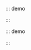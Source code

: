 ::: demo

<template>
  <lay-menu>
    <lay-menu-item title="首页"></lay-menu-item>
    <lay-menu-item title="用户"></lay-menu-item>
    <lay-menu-item title="角色"></lay-menu-item> 
    <lay-menu-item title="目录">
        <lay-menu-child-item title="菜单一"></lay-menu-child-item> 
        <lay-menu-child-item title="菜单二"></lay-menu-child-item>
        <lay-menu-child-item title="菜单三"></lay-menu-child-item>
    </lay-menu-item> 
  </lay-menu>
</template>

<script>
import { ref } from 'vue'

export default {
  setup() {

    return {
    }
  }
}
</script>

:::

::: demo

<template>
  <lay-menu tree>
    <lay-menu-item title="首页"></lay-menu-item>
    <lay-menu-item title="用户"></lay-menu-item>
    <lay-menu-item title="角色"></lay-menu-item> 
    <lay-menu-item title="目录">
        <lay-menu-child-item title="菜单一"></lay-menu-child-item> 
        <lay-menu-child-item title="菜单二"></lay-menu-child-item>
        <lay-menu-child-item title="菜单三"></lay-menu-child-item>
    </lay-menu-item> 
  </lay-menu>
</template>

<script>
import { ref } from 'vue'

export default {
  setup() {

    return {
    }
  }
}
</script>

:::
